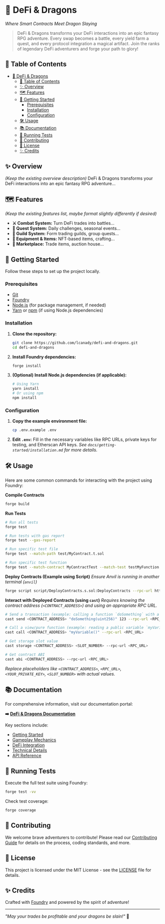 # 🐉 DeFi & Dragons

*Where Smart Contracts Meet Dragon Slaying*

> DeFi & Dragons transforms your DeFi interactions into an epic fantasy RPG adventure. Every swap becomes a battle, every yield farm a quest, and every protocol integration a magical artifact. Join the ranks of legendary DeFi adventurers and forge your path to glory!

## 📖 Table of Contents

- [🐉 DeFi \& Dragons](#-defi--dragons)
  - [📖 Table of Contents](#-table-of-contents)
  - [✨ Overview](#-overview)
  - [🗺️ Features](#️-features)
  - [🚀 Getting Started](#-getting-started)
    - [Prerequisites](#prerequisites)
    - [Installation](#installation)
    - [Configuration](#configuration)
  - [🛠️ Usage](#️-usage)
  - [📚 Documentation](#-documentation)
  - [🧪 Running Tests](#-running-tests)
  - [🤝 Contributing](#-contributing)
  - [📜 License](#-license)
  - [✨ Credits](#-credits)

## ✨ Overview

*(Keep the existing overview description)*
DeFi & Dragons transforms your DeFi interactions into an epic fantasy RPG adventure...

## 🗺️ Features

*(Keep the existing features list, maybe format slightly differently if desired)*

*   **⚔️ Combat System:** Turn DeFi trades into battles...
*   **📜 Quest System:** Daily challenges, seasonal events...
*   **👥 Guild System:** Form trading guilds, group quests...
*   **🎒 Equipment & Items:** NFT-based items, crafting...
*   **🏪 Marketplace:** Trade items, auction house...

## 🚀 Getting Started

Follow these steps to set up the project locally.

### Prerequisites

*   [Git](https://git-scm.com/)
*   [Foundry](https://book.getfoundry.sh/getting-started/installation)
*   [Node.js](https://nodejs.org/) (for package management, if needed)
*   [Yarn](https://yarnpkg.com/) or [npm](https://npmjs.com/) (if using Node.js dependencies)

### Installation

1.  **Clone the repository:**
    ```bash
    git clone https://github.com/lcanady/defi-and-dragons.git
    cd defi-and-dragons
    ```

2.  **Install Foundry dependencies:**
    ```bash
    forge install
    ```

3.  **(Optional) Install Node.js dependencies (if applicable):**
    ```bash
    # Using Yarn
    yarn install
    # Or using npm
    npm install
    ```

### Configuration

1.  **Copy the example environment file:**
    ```bash
    cp .env.example .env
    ```
2.  **Edit `.env`:** Fill in the necessary variables like RPC URLs, private keys for testing, and Etherscan API keys.
    *See `docs/getting-started/installation.md` for more details.*

## 🛠️ Usage

Here are some common commands for interacting with the project using Foundry:

**Compile Contracts**
```bash
forge build
```

**Run Tests**
```bash
# Run all tests
forge test

# Run tests with gas report
forge test --gas-report

# Run specific test file
forge test --match-path test/MyContract.t.sol

# Run specific test function
forge test --match-contract MyContractTest --match-test testMyFunction
```

**Deploy Contracts (Example using Script)**
*Ensure Anvil is running in another terminal (`anvil`)*
```bash
forge script script/DeployContracts.s.sol:DeployContracts --rpc-url http://127.0.0.1:8545 --private-key <YOUR_TEST_PRIVATE_KEY> --broadcast
```

**Interact with Deployed Contracts (using `cast`)**
*Requires knowing the contract address (`<CONTRACT_ADDRESS>`) and using an appropriate RPC URL.*

```bash
# Send a transaction (example: calling a function `doSomething` with a uint256 argument)
cast send <CONTRACT_ADDRESS> "doSomething(uint256)" 123 --rpc-url <RPC_URL> --private-key <YOUR_PRIVATE_KEY>

# Call a view/pure function (example: reading a public variable `myVariable`)
cast call <CONTRACT_ADDRESS> "myVariable()" --rpc-url <RPC_URL>

# Get storage slot value
cast storage <CONTRACT_ADDRESS> <SLOT_NUMBER> --rpc-url <RPC_URL>

# Get contract ABI
cast abi <CONTRACT_ADDRESS> --rpc-url <RPC_URL>
```

*Replace placeholders like `<CONTRACT_ADDRESS>`, `<RPC_URL>`, `<YOUR_PRIVATE_KEY>`, `<SLOT_NUMBER>` with actual values.*

## 📚 Documentation

For comprehensive information, visit our documentation portal:

**➡️ [DeFi & Dragons Documentation](./docs/index.md)**

Key sections include:

*   [Getting Started](./docs/getting-started/index.md)
*   [Gameplay Mechanics](./docs/gameplay/index.md)
*   [DeFi Integration](./docs/defi/index.md)
*   [Technical Details](./docs/technical/index.md)
*   [API Reference](./docs/api-reference/index.md)

## 🧪 Running Tests

Execute the full test suite using Foundry:

```bash
forge test -vv
```

Check test coverage:
```bash
forge coverage
```

## 🤝 Contributing

We welcome brave adventurers to contribute! Please read our [Contributing Guide](./CONTRIBUTING.md) for details on the process, coding standards, and more.

## 📜 License

This project is licensed under the MIT License - see the [LICENSE](./LICENSE) file for details.

## ✨ Credits

Crafted with [Foundry](https://github.com/foundry-rs/foundry) and powered by the spirit of adventure!

---

*"May your trades be profitable and your dragons be slain!"* 🐉
